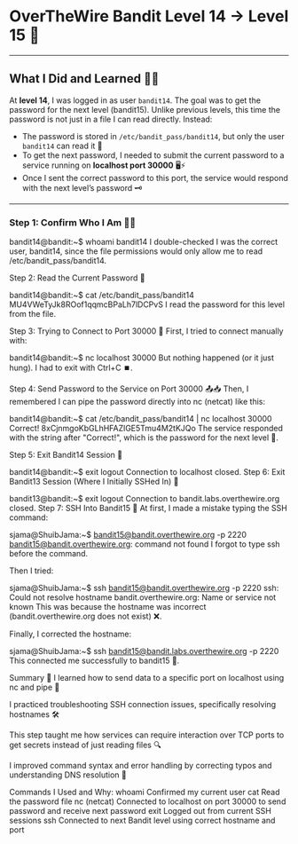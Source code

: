 # OverTheWire Bandit Level 14 → Level 15 🚀

---

## What I Did and Learned 🧑‍💻

At **level 14**, I was logged in as user `bandit14`. The goal was to get the password for the next level (bandit15). Unlike previous levels, this time the password is not just in a file I can read directly. Instead:

- The password is stored in `/etc/bandit_pass/bandit14`, but only the user `bandit14` can read it 🔐
- To get the next password, I needed to submit the current password to a service running on **localhost port 30000** 🖥️⚡
- Once I sent the correct password to this port, the service would respond with the next level’s password 🗝️

---

### Step 1: Confirm Who I Am 🕵️‍♂️

bandit14@bandit:~$ whoami
bandit14
I double-checked I was the correct user, bandit14, since the file permissions would only allow me to read /etc/bandit_pass/bandit14.

Step 2: Read the Current Password 📄

bandit14@bandit:~$ cat /etc/bandit_pass/bandit14
MU4VWeTyJk8ROof1qqmcBPaLh7lDCPvS
I read the password for this level from the file.

Step 3: Trying to Connect to Port 30000 🔌
First, I tried to connect manually with:

bandit14@bandit:~$ nc localhost 30000
But nothing happened (or it just hung). I had to exit with Ctrl+C ⏹️.

Step 4: Send Password to the Service on Port 30000 📤📥
Then, I remembered I can pipe the password directly into nc (netcat) like this:

bandit14@bandit:~$ cat /etc/bandit_pass/bandit14 | nc localhost 30000
Correct!
8xCjnmgoKbGLhHFAZlGE5Tmu4M2tKJQo
The service responded with the string after "Correct!", which is the password for the next level 🔑.

Step 5: Exit Bandit14 Session 👋

bandit14@bandit:~$ exit
logout
Connection to localhost closed.
Step 6: Exit Bandit13 Session (Where I Initially SSHed In) 🔐

bandit13@bandit:~$ exit
logout
Connection to bandit.labs.overthewire.org closed.
Step 7: SSH Into Bandit15 🚪
At first, I made a mistake typing the SSH command:

sjama@ShuibJama:~$ bandit15@bandit.overthewire.org -p 2220
bandit15@bandit.overthewire.org: command not found
I forgot to type ssh before the command.

Then I tried:

sjama@ShuibJama:~$ ssh bandit15@bandit.overthewire.org -p 2220
ssh: Could not resolve hostname bandit.overthewire.org: Name or service not known
This was because the hostname was incorrect (bandit.overthewire.org does not exist) ❌.

Finally, I corrected the hostname:

sjama@ShuibJama:~$ ssh bandit15@bandit.labs.overthewire.org -p 2220
This connected me successfully to bandit15 🎉.

Summary 📝
I learned how to send data to a specific port on localhost using nc and pipe 🔄

I practiced troubleshooting SSH connection issues, specifically resolving hostnames 🛠️

This step taught me how services can require interaction over TCP ports to get secrets instead of just reading files 🔍

I improved command syntax and error handling by correcting typos and understanding DNS resolution 🧠

Commands I Used and Why:
whoami	Confirmed my current user
cat	Read the password file
nc (netcat)	Connected to localhost on port 30000 to send password and receive next password
exit	Logged out from current SSH sessions
ssh	Connected to next Bandit level using correct hostname and port

